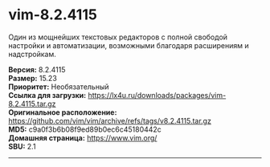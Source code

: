 # vim-8.2.4115

Один из мощнейших текстовых редакторов с полной свободой настройки и автоматизации, возможными благодаря расширениям и надстройкам.

**Версия:** 8.2.4115
<br />
**Размер:** 15.23
<br />
**Приоритет:** Необязательный
<br />
**Ссылка для загрузки:** https://lx4u.ru/downloads/packages/vim-8.2.4115.tar.gz
<br />
**Оригинальное расположение:** https://github.com/vim/vim/archive/refs/tags/v8.2.4115.tar.gz
<br />
**MD5:** c9a0f3b6b08f9ed89b0ec6c45180442c
<br />
**Домашняя страница:** https://www.vim.org/
        <br />**SBU:** 2.1

***
            